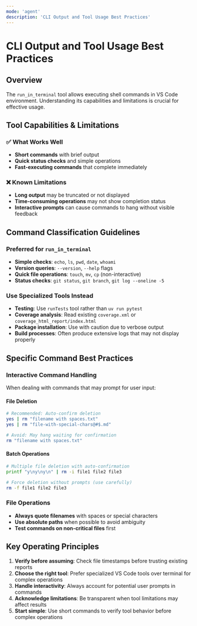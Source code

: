 ```yaml
---
mode: 'agent'
description: 'CLI Output and Tool Usage Best Practices'
---
```


# CLI Output and Tool Usage Best Practices

## Overview

The `run_in_terminal` tool allows executing shell commands in VS Code environment. Understanding its capabilities and limitations is crucial for effective usage.

## Tool Capabilities & Limitations

### ✅ What Works Well
- **Short commands** with brief output
- **Quick status checks** and simple operations
- **Fast-executing commands** that complete immediately

### ❌ Known Limitations
- **Long output** may be truncated or not displayed
- **Time-consuming operations** may not show completion status
- **Interactive prompts** can cause commands to hang without visible feedback

## Command Classification Guidelines

### Preferred for `run_in_terminal`
- **Simple checks**: `echo`, `ls`, `pwd`, `date`, `whoami`
- **Version queries**: `--version`, `--help` flags
- **Quick file operations**: `touch`, `mv`, `cp` (non-interactive)
- **Status checks**: `git status`, `git branch`, `git log --oneline -5`

### Use Specialized Tools Instead
- **Testing**: Use `runTests` tool rather than `uv run pytest`
- **Coverage analysis**: Read existing `coverage.xml` or `coverage_html_report/index.html`
- **Package installation**: Use with caution due to verbose output
- **Build processes**: Often produce extensive logs that may not display properly

## Specific Command Best Practices

### Interactive Command Handling

When dealing with commands that may prompt for user input:

#### File Deletion
```bash
# Recommended: Auto-confirm deletion
yes | rm "filename with spaces.txt"
yes | rm "file-with-special-chars@#$.md"

# Avoid: May hang waiting for confirmation
rm "filename with spaces.txt"
```

#### Batch Operations
```bash
# Multiple file deletion with auto-confirmation
printf "y\ny\ny\n" | rm -i file1 file2 file3

# Force deletion without prompts (use carefully)
rm -f file1 file2 file3
```

### File Operations
- **Always quote filenames** with spaces or special characters
- **Use absolute paths** when possible to avoid ambiguity
- **Test commands on non-critical files** first

## Key Operating Principles

1. **Verify before assuming**: Check file timestamps before trusting existing reports
2. **Choose the right tool**: Prefer specialized VS Code tools over terminal for complex operations
3. **Handle interactivity**: Always account for potential user prompts in commands
4. **Acknowledge limitations**: Be transparent when tool limitations may affect results
5. **Start simple**: Use short commands to verify tool behavior before complex operations
